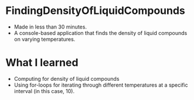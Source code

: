 # FindingDensityOfLiquidCompounds
- Made in less than 30 minutes.
- A console-based application that finds the density of liquid compounds on varying temperatures.

# What I learned
- Computing for density of liquid compounds
- Using for-loops for iterating through different temperatures at a specific interval (in this case, 10).
